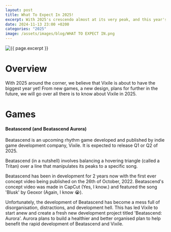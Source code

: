 ```yaml
---
layout: post
title: What To Expect In 2025!
excerpt: With 2025's crescendo almost at its very peak, and this year's light about to dim, it's time to reveal the many ideas and projects expected from Vixile in 2025!
date: 2024-11-13 23:00 +0200
categories: "2025"
image: /assets/images/blog/WHAT TO EXPECT IN.png
---
```

<img class="page-image" src="{{ site.baseurl }}{{ page.image }}" alt="{{ page.excerpt }}">

# Overview

With 2025 around the corner, we believe that Vixile is about to have the biggest year yet! From new games, a new design, plans for further in the future, we will go over all there is to know about Vixile in 2025.

# Games

#### Beatascend (and Beatascend Aurora)

Beatascend is an upcoming rhythm game developed and published by indie game development company, Vixile. It is expected to release Q1 or Q2 of 2025. 

Beatascend (in a nutshell) involves balancing a hovering triangle (called a Tritan) over a line that manipulates its peaks to a specific song.

Beatascend has been in development for 2 years now with the first ever concept video being published on the 26th of October, 2022. Beatascend's concept video was made in CapCut (Yes, I know.) and featured the song 'Blusk' by Geoxor (Again, I know :sob:). 

Unfortunately, the development of Beatascend has become a mess full of disorganisation, distractions, and development hell. This has led Vixile to start anew and create a fresh new development project titled 'Beatascend: Aurora'. Aurora plans to build a healthier and better organised plan to help benefit the rapid development of Beatascend and Vixile.
